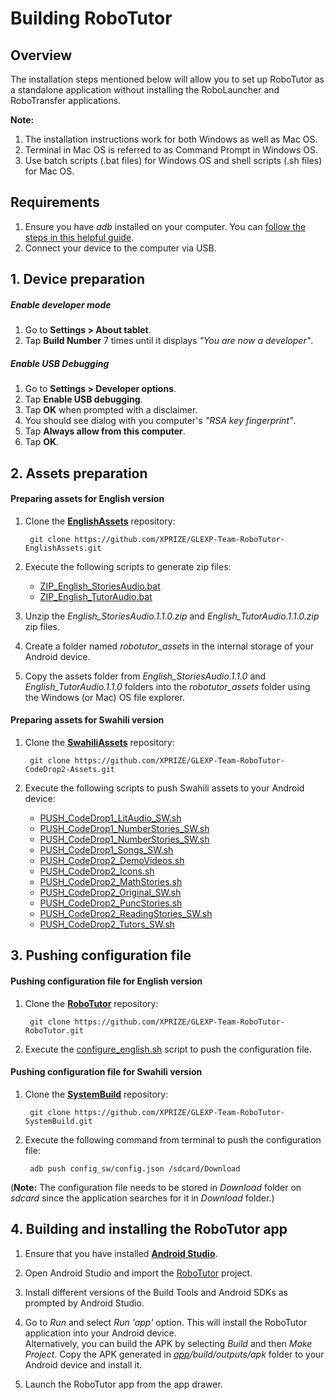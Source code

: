 # Building RoboTutor

## Overview

The installation steps mentioned below will allow you to set up RoboTutor as a standalone application without installing the RoboLauncher and RoboTransfer applications.

**Note:** 
1. The installation instructions work for both Windows as well as Mac OS.
2. Terminal in Mac OS is referred to as Command Prompt in Windows OS.
3. Use batch scripts (.bat files) for Windows OS and shell scripts (.sh files) for Mac OS.

## Requirements
1. Ensure you have _adb_ installed on your computer. You can [follow the steps in this helpful guide](https://www.androidpit.com/how-to-install-adb-and-fastboot).
2. Connect your device to the computer via USB.

## 1. Device preparation

##### Enable developer mode
1. Go to **Settings > About tablet**.
2. Tap **Build Number** 7 times until it displays _"You are now a developer"_.

##### Enable USB Debugging
1. Go to **Settings > Developer options**.
2. Tap **Enable USB debugging**.
3. Tap **OK** when prompted with a disclaimer.
4. You should see dialog with you computer's _"RSA key fingerprint"_.
5. Tap **Always allow from this computer**.
6. Tap **OK**.

## 2. Assets preparation

#### Preparing assets for English version
1. Clone the [**EnglishAssets**](https://github.com/XPRIZE/GLEXP-Team-RoboTutor-EnglishAssets) repository:
		
		git clone https://github.com/XPRIZE/GLEXP-Team-RoboTutor-EnglishAssets.git

2. Execute the following scripts to generate zip files:  
    * [ZIP_English_StoriesAudio.bat](https://github.com/XPRIZE/GLEXP-Team-RoboTutor-EnglishAssets/blob/master/ZIP_English_StoriesAudio.bat)  
    * [ZIP_English_TutorAudio.bat](https://github.com/XPRIZE/GLEXP-Team-RoboTutor-EnglishAssets/blob/master/ZIP_English_TutorAudio.bat)  
3. Unzip the _English_StoriesAudio.1.1.0.zip_ and _English_TutorAudio.1.1.0.zip_ zip files.

4. Create a folder named _robotutor_assets_ in the internal storage of your Android device.

5. Copy the assets folder from _English_StoriesAudio.1.1.0_ and _English_TutorAudio.1.1.0_ folders into the _robotutor_assets_ folder using the Windows (or Mac) OS file explorer.

#### Preparing assets for Swahili version
1. Clone the [**SwahiliAssets**](https://github.com/XPRIZE/GLEXP-Team-RoboTutor-CodeDrop2-Assets) repository:
		
		git clone https://github.com/XPRIZE/GLEXP-Team-RoboTutor-CodeDrop2-Assets.git
    
2. Execute the following scripts to push Swahili assets to your Android device:
    * [PUSH_CodeDrop1_LitAudio_SW.sh](https://github.com/XPRIZE/GLEXP-Team-RoboTutor-CodeDrop2-Assets/blob/master/PUSH_CodeDrop1_LitAudio_SW.sh)
    * [PUSH_CodeDrop1_NumberStories_SW.sh](https://github.com/XPRIZE/GLEXP-Team-RoboTutor-CodeDrop2-Assets/blob/master/PUSH_CodeDrop1_NumberStories_SW.sh)
    * [PUSH_CodeDrop1_NumberStories_SW.sh](https://github.com/XPRIZE/GLEXP-Team-RoboTutor-CodeDrop2-Assets/blob/master/PUSH_CodeDrop1_NumberStories_SW.sh)
    * [PUSH_CodeDrop1_Songs_SW.sh](https://github.com/XPRIZE/GLEXP-Team-RoboTutor-CodeDrop2-Assets/blob/master/PUSH_CodeDrop1_Songs_SW.sh)
    * [PUSH_CodeDrop2_DemoVideos.sh](https://github.com/XPRIZE/GLEXP-Team-RoboTutor-CodeDrop2-Assets/blob/master/PUSH_CodeDrop2_DemoVideos.sh)
    * [PUSH_CodeDrop2_Icons.sh](https://github.com/XPRIZE/GLEXP-Team-RoboTutor-CodeDrop2-Assets/blob/master/PUSH_CodeDrop2_Icons.sh)
    * [PUSH_CodeDrop2_MathStories.sh](https://github.com/XPRIZE/GLEXP-Team-RoboTutor-CodeDrop2-Assets/blob/master/PUSH_CodeDrop2_MathStories.sh)
    * [PUSH_CodeDrop2_Original_SW.sh](https://github.com/XPRIZE/GLEXP-Team-RoboTutor-CodeDrop2-Assets/blob/master/PUSH_CodeDrop2_Original_SW.sh)
    * [PUSH_CodeDrop2_PuncStories.sh](https://github.com/XPRIZE/GLEXP-Team-RoboTutor-CodeDrop2-Assets/blob/master/PUSH_CodeDrop2_PuncStories.sh)
    * [PUSH_CodeDrop2_ReadingStories_SW.sh](https://github.com/XPRIZE/GLEXP-Team-RoboTutor-CodeDrop2-Assets/blob/master/PUSH_CodeDrop2_ReadingStories_SW.sh)
    * [PUSH_CodeDrop2_Tutors_SW.sh](https://github.com/XPRIZE/GLEXP-Team-RoboTutor-CodeDrop2-Assets/blob/master/PUSH_CodeDrop2_Tutors_SW.sh)

## 3. Pushing configuration file

#### Pushing configuration file for English version
1. Clone the [**RoboTutor**](https://github.com/XPRIZE/GLEXP-Team-RoboTutor-RoboTutor) repository:
		
		git clone https://github.com/XPRIZE/GLEXP-Team-RoboTutor-RoboTutor.git

2. Execute the [configure_english.sh](https://github.com/XPRIZE/GLEXP-Team-RoboTutor-RoboTutor/blob/master/app/src/sample_config_files/configure_english.sh) script to push the configuration file.

#### Pushing configuration file for Swahili version
1. Clone the [**SystemBuild**](https://github.com/XPRIZE/GLEXP-Team-RoboTutor-SystemBuild) repository:
		
		git clone https://github.com/XPRIZE/GLEXP-Team-RoboTutor-SystemBuild.git

2. Execute the following command from terminal to push the configuration file:

		adb push config_sw/config.json /sdcard/Download
		
(**Note:** The configuration file needs to be stored in _Download_ folder on _sdcard_ since the application searches for it in _Download_ folder.)

## 4. Building and installing the RoboTutor app

1. Ensure that you have installed [**Android Studio**](https://developer.android.com/studio/install.html).

2. Open Android Studio and import the [RoboTutor](https://github.com/XPRIZE/GLEXP-Team-RoboTutor-RoboTutor) project.  

3. Install different versions of the Build Tools and Android SDKs as prompted by Android Studio.

4. Go to _Run_ and select _Run 'app'_ option. This will install the RoboTutor application into your Android device.  
Alternatively, you can build the APK by selecting _Build_ and then _Make Project_. Copy the APK generated in _[app](https://github.com/XPRIZE/GLEXP-Team-RoboTutor-RoboTutor/tree/master/app)/build/outputs/apk_ folder to your Android device and install it.

5. Launch the RoboTutor app from the app drawer.  
